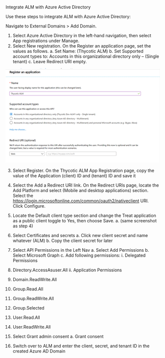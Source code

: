 Integrate ALM with Azure Active Directory

Use these steps to integrate ALM with Azure Active Directory:

Navigate to External Domains > Add Domain.

1.	Select Azure Active Directory in the left-hand navigation, then select App registrations under Manage.
2.	Select New registration. On the Register an application page, set the values as follows.
a.	Set Name: (Thycotic ALM)
b.	Set Supported account types to: Accounts in this organizational directory only – (Single tenant)
c.	Leave Redirect URI empty.

![Workflow Process](images/azAD_2.png)

3.	Select Register. On the Thycotic ALM App Registration page, copy the value of the Application (client) ID and (tenant) ID and save it
 

4.	Select the Add a Redirect URI link. On the Redirect URIs page, locate the Add Platform and select (Mobile and  desktop applications) section. Select the https://login.microsoftonline.com/common/oauth2/nativeclient URI. Click Configure.
 
 

5.	Locate the Default client type section and change the Treat application as a public client toggle to Yes, then choose Save. 
a.	(same screenshot as step 4)
6.	Select Certificates and secrets
a.	Click new client secret and name whatever (ALM)
b.	Copy the client secret for later
 

7.	Select API Permissions in the Left Nav
a.	Select Add Permissions
b.	Select Microsoft Graph
c.	Add following permissions:
i.	Delegated Permissions
1.	Directory.AccessAsuser.All
ii.	Application Permissions
1.	Domain.ReadWrite.All
2.	Group.Read.All
3.	Group.ReadWrite.All
4.	Group.Selected
5.	User.Read.All
6.	User.ReadWrite.All
 
8.	Select Grant admin consent
a.	Grant consent
9.	Switch over to ALM and enter the client, secret, and tenant ID in the created Azure AD Domain
 

